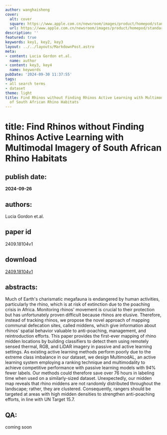 ```yaml
---
author: wanghaisheng
cover:
  alt: cover
  square: https://www.apple.com.cn/newsroom/images/product/homepod/standard/Apple-HomePod-hero-230118_big.jpg.large_2x.jpg
  url: https://www.apple.com.cn/newsroom/images/product/homepod/standard/Apple-HomePod-hero-230118_big.jpg.large_2x.jpg
description: ''
featured: true
keywords: key1, key2, key3
layout: ../../layouts/MarkdownPost.astro
meta:
- content: Lucia Gordon et.al.
  name: author
- content: key3, key4
  name: keywords
pubDate: '2024-09-30 11:37:55'
tags:
- all search terms
- dataset
theme: light
title: Find Rhinos without Finding Rhinos Active Learning with Multimodal Imagery
  of South African Rhino Habitats
---
```


# title: Find Rhinos without Finding Rhinos Active Learning with Multimodal Imagery of South African Rhino Habitats 
## publish date: 
**2024-09-26** 
## authors: 
  Lucia Gordon et.al. 
## paper id
2409.18104v1
## download
[2409.18104v1](http://arxiv.org/abs/2409.18104v1)
## abstracts:
Much of Earth's charismatic megafauna is endangered by human activities, particularly the rhino, which is at risk of extinction due to the poaching crisis in Africa. Monitoring rhinos' movement is crucial to their protection but has unfortunately proven difficult because rhinos are elusive. Therefore, instead of tracking rhinos, we propose the novel approach of mapping communal defecation sites, called middens, which give information about rhinos' spatial behavior valuable to anti-poaching, management, and reintroduction efforts. This paper provides the first-ever mapping of rhino midden locations by building classifiers to detect them using remotely sensed thermal, RGB, and LiDAR imagery in passive and active learning settings. As existing active learning methods perform poorly due to the extreme class imbalance in our dataset, we design MultimodAL, an active learning system employing a ranking technique and multimodality to achieve competitive performance with passive learning models with 94% fewer labels. Our methods could therefore save over 76 hours in labeling time when used on a similarly-sized dataset. Unexpectedly, our midden map reveals that rhino middens are not randomly distributed throughout the landscape; rather, they are clustered. Consequently, rangers should be targeted at areas with high midden densities to strengthen anti-poaching efforts, in line with UN Target 15.7.
## QA:
coming soon
